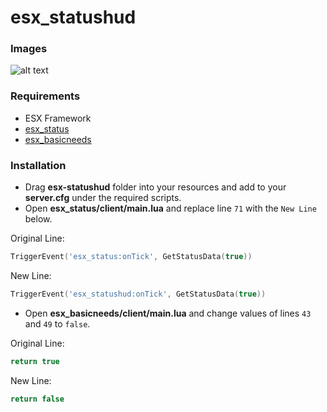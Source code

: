 # esx_statushud

### Images
![alt text](https://i.gyazo.com/86847c95fc4219926c9d4b342c2f3349.png "status_hud")

### Requirements
* ESX Framework
* [esx_status](https://github.com/ESX-Org/esx_status)
* [esx_basicneeds](https://github.com/ESX-Org/esx_basicneeds)

### Installation 
* Drag **esx-statushud** folder into your resources and add to your **server.cfg** under the required scripts.
* Open **esx_status/client/main.lua** and replace line `71` with the `New Line` below.

Original Line:
```lua
TriggerEvent('esx_status:onTick', GetStatusData(true))
```
New Line:
```lua
TriggerEvent('esx_statushud:onTick', GetStatusData(true))
```
* Open **esx_basicneeds/client/main.lua** and change values of lines `43` and `49` to `false`.

Original Line:
```lua
return true
```
New Line:
```lua
return false
```
